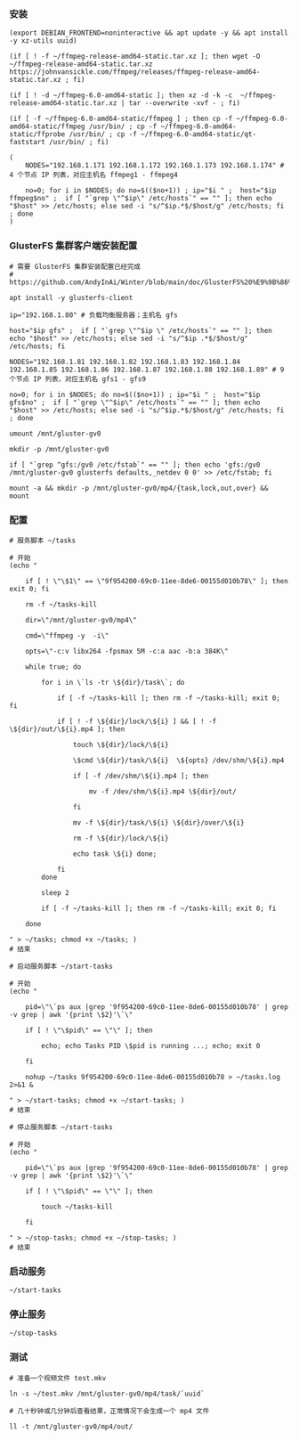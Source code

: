 
### 安装

	(export DEBIAN_FRONTEND=noninteractive && apt update -y && apt install -y xz-utils uuid)

	(if [ ! -f ~/ffmpeg-release-amd64-static.tar.xz ]; then wget -O ~/ffmpeg-release-amd64-static.tar.xz https://johnvansickle.com/ffmpeg/releases/ffmpeg-release-amd64-static.tar.xz ; fi)
	
	(if [ ! -d ~/ffmpeg-6.0-amd64-static ]; then xz -d -k -c  ~/ffmpeg-release-amd64-static.tar.xz | tar --overwrite -xvf - ; fi)

	(if [ -f ~/ffmpeg-6.0-amd64-static/ffmpeg ] ; then cp -f ~/ffmpeg-6.0-amd64-static/ffmpeg /usr/bin/ ; cp -f ~/ffmpeg-6.0-amd64-static/ffprobe /usr/bin/ ; cp -f ~/ffmpeg-6.0-amd64-static/qt-faststart /usr/bin/ ; fi)

	(
		NODES="192.168.1.171 192.168.1.172 192.168.1.173 192.168.1.174" # 4 个节点 IP 列表，对应主机名 ffmpeg1 - ffmpeg4

		no=0; for i in $NODES; do no=$(($no+1)) ; ip="$i " ;  host="$ip ffmpeg$no" ;  if [ "`grep \"^$ip\" /etc/hosts`" == "" ]; then echo "$host" >> /etc/hosts; else sed -i "s/^$ip.*$/$host/g" /etc/hosts; fi ; done
	)


### GlusterFS 集群客户端安装配置

	# 需要 GlusterFS 集群安装配置已经完成
	# https://github.com/AndyInAi/Winter/blob/main/doc/GlusterFS%20%E9%9B%86%E7%BE%A4%E5%AE%89%E8%A3%85%E9%85%8D%E7%BD%AE.md

	apt install -y glusterfs-client

	ip="192.168.1.80" # 负载均衡服务器；主机名 gfs

	host="$ip gfs" ;  if [ "`grep \"^$ip \" /etc/hosts`" == "" ]; then echo "$host" >> /etc/hosts; else sed -i "s/^$ip .*$/$host/g" /etc/hosts; fi

	NODES="192.168.1.81 192.168.1.82 192.168.1.83 192.168.1.84 192.168.1.85 192.168.1.86 192.168.1.87 192.168.1.88 192.168.1.89" # 9 个节点 IP 列表，对应主机名 gfs1 - gfs9

	no=0; for i in $NODES; do no=$(($no+1)) ; ip="$i " ;  host="$ip gfs$no" ;  if [ "`grep \"^$ip\" /etc/hosts`" == "" ]; then echo "$host" >> /etc/hosts; else sed -i "s/^$ip.*$/$host/g" /etc/hosts; fi ; done
	
	umount /mnt/gluster-gv0

	mkdir -p /mnt/gluster-gv0

	if [ "`grep ^gfs:/gv0 /etc/fstab`" == "" ]; then echo 'gfs:/gv0 /mnt/gluster-gv0 glusterfs defaults,_netdev 0 0' >> /etc/fstab; fi

	mount -a && mkdir -p /mnt/gluster-gv0/mp4/{task,lock,out,over} && mount


### 配置

	# 服务脚本 ~/tasks

	# 开始
	(echo "

		if [ ! \"\$1\" == \"9f954200-69c0-11ee-8de6-00155d010b78\" ]; then exit 0; fi

		rm -f ~/tasks-kill

		dir=\"/mnt/gluster-gv0/mp4\"

		cmd=\"ffmpeg -y  -i\"

		opts=\"-c:v libx264 -fpsmax 5M -c:a aac -b:a 384K\"

		while true; do

			for i in \`ls -tr \${dir}/task\`; do

				if [ -f ~/tasks-kill ]; then rm -f ~/tasks-kill; exit 0; fi

				if [ ! -f \${dir}/lock/\${i} ] && [ ! -f \${dir}/out/\${i}.mp4 ]; then

					touch \${dir}/lock/\${i}

					\$cmd \${dir}/task/\${i}  \${opts} /dev/shm/\${i}.mp4
					
					if [ -f /dev/shm/\${i}.mp4 ]; then 

						mv -f /dev/shm/\${i}.mp4 \${dir}/out/

					fi

					mv -f \${dir}/task/\${i} \${dir}/over/\${i}

					rm -f \${dir}/lock/\${i}

					echo task \${i} done;

				fi
			done

			sleep 2

			if [ -f ~/tasks-kill ]; then rm -f ~/tasks-kill; exit 0; fi

		done

	" > ~/tasks; chmod +x ~/tasks; )
	# 结束

	# 启动服务脚本 ~/start-tasks

	# 开始
	(echo "

		pid=\"\`ps aux |grep '9f954200-69c0-11ee-8de6-00155d010b78' | grep -v grep | awk '{print \$2}'\`\"

		if [ ! \"\$pid\" == \"\" ]; then

			echo; echo Tasks PID \$pid is running ...; echo; exit 0

		fi

		nohup ~/tasks 9f954200-69c0-11ee-8de6-00155d010b78 > ~/tasks.log 2>&1 &

	" > ~/start-tasks; chmod +x ~/start-tasks; )
	# 结束

	# 停止服务脚本 ~/start-tasks

	# 开始
	(echo "

		pid=\"\`ps aux |grep '9f954200-69c0-11ee-8de6-00155d010b78' | grep -v grep | awk '{print \$2}'\`\"

		if [ ! \"\$pid\" == \"\" ]; then

			touch ~/tasks-kill

		fi

	" > ~/stop-tasks; chmod +x ~/stop-tasks; )
	# 结束


### 启动服务

	~/start-tasks


### 停止服务

	~/stop-tasks


### 测试

	# 准备一个视频文件 test.mkv

	ln -s ~/test.mkv /mnt/gluster-gv0/mp4/task/`uuid`

	# 几十秒钟或几分钟后查看结果，正常情况下会生成一个 mp4 文件

	ll -t /mnt/gluster-gv0/mp4/out/


